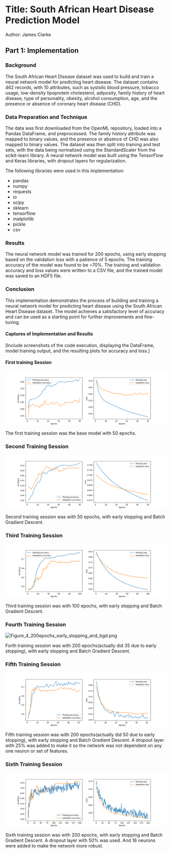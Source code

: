 # Title: South African Heart Disease Prediction Model

Author: James Clarke

## Part 1: Implementation

### Background

The South African Heart Disease dataset was used to build and train a neural network model for predicting heart disease. The dataset contains 462 records, with 10 attributes, such as systolic blood pressure, tobacco usage, low-density lipoprotein cholesterol, adiposity, family history of heart disease, type of personality, obesity, alcohol consumption, age, and the presence or absence of coronary heart disease (CHD).

### Data Preparation and Technique

The data was first downloaded from the OpenML repository, loaded into a Pandas DataFrame, and preprocessed. The family history attribute was mapped to binary values, and the presence or absence of CHD was also mapped to binary values. The dataset was then split into training and test sets, with the data being normalized using the StandardScaler from the scikit-learn library. A neural network model was built using the TensorFlow and Keras libraries, with dropout layers for regularization.

The following libraries were used in this implementation:

- pandas
- numpy
- requests
- io
- scipy
- sklearn
- tensorflow
- matplotlib
- pickle
- csv

### Results

The neural network model was trained for 200 epochs, using early stopping based on the validation loss with a patience of 5 epochs. The training accuracy of the model was found to be ~70%. The training and validation accuracy and loss values were written to a CSV file, and the trained model was saved to an HDF5 file.

### Conclusion

This implementation demonstrates the process of building and training a neural network model for predicting heart disease using the South African Heart Disease dataset. The model achieves a satisfactory level of accuracy and can be used as a starting point for further improvements and fine-tuning.

#### Captures of Implementation and Results

[Include screenshots of the code execution, displaying the DataFrame, model training output, and the resulting plots for accuracy and loss.]

#### First training Session

![First Training Session](../figures/Figure_1_50epochs.png)

The first training session was the base model with 50 epochs. 

### Second Training Session

![Second training session with early stopping and bgd](../figures/Figure_2_50epochs_early_stopping_and_bgd_.png)

Second training session was with 50 epochs, with early stopping and Batch Gradient Descent.  

### Third Training Session

![Figure_3_100epochs_early_stopping_and_bgd.png](../figures/Figure_3_100epochs_early_stopping_and_bgd.png)

Third training session was with 100 epochs, with early stopping and Batch Gradient Descent.

### Fourth Training Session

![Figure_4_200epochs_early_stopping_and_bgd.png](/home/impulse/Projects/Python/heart_disease_prediction/figures/Figure_4_200epochs_early_stopping_and_bgd.png)

Forth training session was with 200 epochs(actually did 35 due to early stopping), with early stopping and Batch Gradient Descent. 

### Fifth Training Session

![Figure_5_200epochs_early_stopping_and_bgd_dropout_25_percent.png](../figures/Figure_5_200epochs_early_stopping_and_bgd_dropout_25_percent.png)

Fifth training session was with 200 epochs(actually did 50 due to early stopping), with early stopping and Batch Gradient Descent. A dropout layer with 25% was added to make it so the network was not dependent on any one neuron or set of features.

### Sixth Training Session

![Figure_5_200epochs_early_stopping_and_bgd_dropout_25_percent.png](../figures/Figure_6_200epochs_early_stopping_bgd_added16_neurons.png)

Sixth training session was with 200 epochs, with early stopping and Batch Gradient Descent. A dropout layer with 50% was used. And 16 neurons were added to make the network more robust.